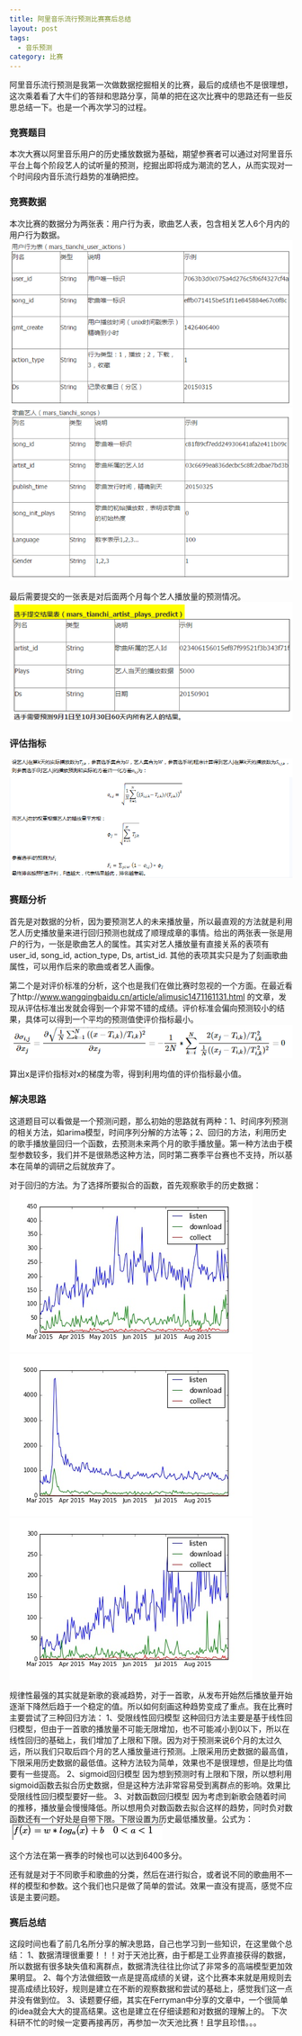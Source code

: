 ```yaml
---
title: 阿里音乐流行预测比赛赛后总结
layout: post
tags:
  - 音乐预测
category: 比赛
---
```

阿里音乐流行预测是我第一次做数据挖掘相关的比赛，最后的成绩也不是很理想，这次乘着看了大牛们的答辩和思路分享，简单的把在这次比赛中的思路还有一些反思总结一下。也是一个再次学习的过程。
### 竞赛题目
本次大赛以阿里音乐用户的历史播放数据为基础，期望参赛者可以通过对阿里音乐平台上每个阶段艺人的试听量的预测，挖掘出即将成为潮流的艺人，从而实现对一个时间段内音乐流行趋势的准确把控。
### 竞赛数据
本次比赛的数据分为两张表：用户行为表，歌曲艺人表，包含相关艺人6个月内的用户行为数据。
![用户行为表](pic/1.png)
![歌曲艺人表](pic/2.png)

最后需要提交的一张表是对后面两个月每个艺人播放量的预测情况。
![预测表](pic/3.png)
### 评估指标
![评估指标](pic/4.png)
### 赛题分析
首先是对数据的分析，因为要预测艺人的未来播放量，所以最直观的方法就是利用艺人历史播放量来进行回归预测也就成了顺理成章的事情。给出的两张表一张是用户的行为，一张是歌曲艺人的属性。其实对艺人播放量有直接关系的表项有user_id, song_id, action_type, Ds, artist_id. 其他的表项其实只是为了刻画歌曲属性，可以用作后来的歌曲或者艺人画像。

第二个是对评价标准的分析，这个也是我们在做比赛时忽视的一个方面。在最近看了http://www.wangqingbaidu.cn/article/alimusic1471161131.html 的文章，发现从评估标准出发就会得到一个非常不错的成绩。评价标准会偏向预测较小的结果，具体可以得到一个平均的预测值使评价指标最小。
![公式1](pic/5.png)

算出x是评价指标对x的梯度为零，得到利用均值的评价指标最小值。
### 解决思路
这道题目可以看做是一个预测问题，那么初始的思路就有两种：1、时间序列预测的相关方法，如arima模型，时间序列分解的方法等；2、回归的方法，利用历史的歌手播放量回归一个函数，去预测未来两个月的歌手播放量。第一种方法由于模型参数较多，我们并不是很熟悉这种方法，同时第二赛季平台赛也不支持，所以基本在简单的调研之后就放弃了。

对于回归的方法。为了选择所要拟合的函数，首先观察歌手的历史数据：
![数据1](pic/singer1_history.jpg)
![数据2](pic/singer2_history.jpg)
![数据3](pic/singer3_history.jpg)

规律性最强的其实就是新歌的衰减趋势，对于一首歌，从发布开始然后播放量开始逐渐下降然后趋于一个稳定的值。所以如何刻画这种趋势变成了重点。我在比赛时主要尝试了三种回归方法：
1、受限线性回归模型
这种回归方法主要是基于线性回归模型，但由于一首歌的播放量不可能无限增加，也不可能减小到0以下，所以在线性回归的基础上，我们增加了上限和下限。因为对于预测来说6个月的太过久远，所以我们只取后四个月的艺人播放量进行预测。上限采用历史数据的最高值，下限采用历史数据的最低值。这种方法较为简单，效果也不是很理想，但是比均值要有一些提高。
2、sigmoid回归模型
因为想到预测时有上限和下限，所以想利用sigmoid函数去拟合历史数据，但是这种方法非常容易受到离群点的影响。效果比受限线性回归模型要好一些。
3、对数函数回归模型
因为考虑到新歌会随着时间的推移，播放量会慢慢降低。所以想用负对数函数去拟合这样的趋势，同时负对数函数还有一个好处是自带下限。下限设置为历史最低播放量。公式为：
![公式2](pic/6.png)

这个方法在第一赛季的时候也可以达到6400多分。

还有就是对于不同歌手和歌曲的分类，然后在进行拟合，或者说不同的歌曲用不一样的模型和参数。这个我们也只是做了简单的尝试。效果一直没有提高，感觉不应该是主要问题。
### 赛后总结
这段时间也看了前几名所分享的解决思路，自己也学习到一些知识，在这里做个总结：
1、数据清理很重要！！！对于天池比赛，由于都是工业界直接获得的数据，所以数据有很多缺失值和离群点，数据清洗往往比你试了非常多的高端模型更加效果明显。
2、每个方法做细致一点是提高成绩的关键，这个比赛本来就是用规则去提高成绩比较好，规则是建立在不断的观察数据和尝试的基础上，感觉我们这一点并没有做到位。
3、读题要仔细，其实在Ferryman中分享的文章中，一个很简单的idea就会大大的提高结果。这也是建立在仔细读题和对数据的理解上的。
下次科研不忙的时候一定要再接再厉，再参加一次天池比赛！且学且珍惜。。。



